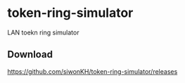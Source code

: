 # token-ring-simulator
LAN toekn ring simulator


## Download
https://github.com/siwonKH/token-ring-simulator/releases
